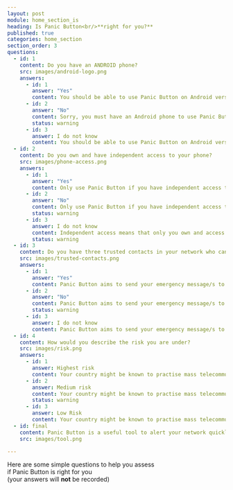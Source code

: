 ```yaml
---
layout: post
module: home_section_is
heading: Is Panic Button<br/>**right for you?**
published: true
categories: home_section
section_order: 3
questions:
  - id: 1
    content: Do you have an ANDROID phone?
    src: images/android-logo.png
    answers:
      - id: 1
        answer: "Yes"
        content: You should be able to use Panic Button on Android versions 2.3.3 to 4.4.2
      - id: 2
        answer: "No"
        content: Sorry, you must have an Android phone to use Panic Button.
        status: warning
      - id: 3
        answer: I do not know
        content: You should be able to use Panic Button on Android versions 2.3.3 to 4.4.2
  - id: 2
    content: Do you own and have independent access to your phone?
    src: images/phone-access.png
    answers:
      - id: 1
        answer: "Yes"
        content: Only use Panic Button if you have independent access to your phone. This prevents false alarms and also misuse, such as partners or family members using the app to track you without your knowledge.
      - id: 2
        answer: "No"
        content: Only use Panic Button if you have independent access to your phone. This prevents false alarms and also misuse, such as partners or family members using the app to track you without your knowledge.
        status: warning
      - id: 3
        answer: I do not know
        content: Independent access means that only you own and access your phone - if you share your phone with a partner or family members it may not be a good idea to use Panic Button. This is to prevent false alarms and also misuse, such as partners or family members using the app to track you without your knowledge.
        status: warning
  - id: 3
    content: Do you have three trusted contacts in your network who can respond fast in an emergency?
    src: images/trusted-contacts.png
    answers:
      - id: 1
        answer: "Yes"
        content: Panic Button aims to send your emergency message/s to your trusted contacts when you need help. However, the app is not able to guarantee a response. Think carefully when choosing your trusted contacts and always talk to them first to ensure you have a response plan in place."
      - id: 2
        answer: "No"
        content: Panic Button aims to send your emergency message/s to your trusted contacts when you need help. However, the app is not able to guarantee a response. Think carefully when choosing your trusted contacts and always talk to them first to ensure you have a response plan in place.
        status: warning
      - id: 3
        answer: I do not know
        content: Panic Button aims to send your emergency message/s to your trusted contacts when you need help. However, the app is not able to guarantee a response. Think carefully when choosing your trusted contacts and always talk to them first to ensure you have a response plan in place.
  - id: 4
    content: How would you describe the risk you are under?
    src: images/risk.png
    answers:
      - id: 1
        answer: Highest risk
        content: Your country might be known to practise mass telecommunications monitoring and interception. If your profession makes you a target of this, then you should think seriously about whether using Panic Button will reveal information about your location and trusted contacts that could put you or them at increased risk.
      - id: 2
        answer: Medium risk
        content: Your country might be known to practise mass telecommunications monitoring and interception. If your profession makes you a target of this, then you should think seriously about whether using Panic Button will reveal information about your location and trusted contacts that could put you or them at increased risk.
        status: warning
      - id: 3
        answer: Low Risk
        content: Your country might be known to practise mass telecommunications monitoring and interception. If your profession makes you a target of this, then you should think seriously about whether using Panic Button will reveal information about your location and trusted contacts that could put you or them at increased risk.
  - id: final
    content: Panic Button is a useful tool to alert your network quickly and discretely in an emergency. It is not a fail-safe security tool!
    src: images/tool.png

---
```


Here are some simple questions to help you assess<br/>
if Panic Button is right for you<br/>
(your answers will **not** be recorded) 

